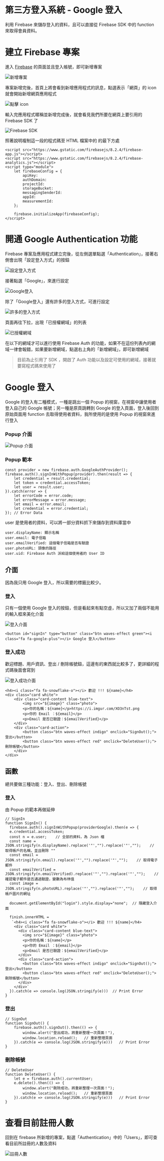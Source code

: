 # 第三方登入系統 - Google 登入
利用 Firebase 來儲存登入的資料，且可以直接從 Firebase SDK 中的 function 來取得會員資料。

# 建立 Firebase 專案
進入 [Firebase](https://firebase.google.com/) 的頁面並且登入帳號，即可新增專案

![新增專案](https://i.imgur.com/auyVR8x.png)

專案新增完後，首頁上將會看到新增應用程式的訊息，點選表示「網頁」的 icon 就會開始新增網頁應用程式

![點擊 icon](https://i.imgur.com/xyca8yr.png)

輸入完應用程式暱稱並新增完成後，就會看見我們所要在網頁上要引用的 Firebase SDK 了

![Firebase SDK](https://i.imgur.com/EFmteq3.png)

照著說明複制這一段的程式碼至 HTML 檔案中的 **<body>**  的最下方處

```htmlembedded=
<script src="https://www.gstatic.com/firebasejs/8.2.4/firebase-app.js"></script>
<script src="https://www.gstatic.com/firebasejs/8.2.4/firebase-analytics.js"></script>
<script type="module">
    let firebaseConfig = {
        apiKey:
        authDomain:
        projectId:
        storageBucket:
        messagingSenderId:
        appId:
        measurementId:
    };

    firebase.initializeApp(firebaseConfig);
</script>
```

# 開通 Google Authentication 功能
Firebase 專案及應用程式建立完後，從左側選單點選「Authentication」，接著右側會出現「設定登入方式」的按鈕

![設定登入方式](https://i.imgur.com/YpWCh0b.png)

接著點選「Google」，來進行設定

![Google登入](https://i.imgur.com/v8BXrWW.png)

除了「Google登入」還有許多的登入方式，可進行設定

![許多的登入方式](https://i.imgur.com/JG0O8gW.png)

頁面再往下拉，出現「已授權網域」的列表

![已授權網域](https://i.imgur.com/IktmHSo.png)

在以下的網域才可以進行使用 Firebase Auth 的功能，如果不在這份列表內的網域一律會報錯，如果要新增網域，點選右上角的「新增網域」，即可新增網域

> 目前為止引用了 SDK ，開啟了 Auth 功能以及設定可使用的網域，接著就要寫程式碼來使用了

# Google 登入
Google 的登入有二種模式，一種是跳出一個 Popup 的視窗，在視窗中讓使用者登入自己的 Google 帳號；另一種是原頁跳轉到 Google 的登入頁面，登入後回到原始頁面用 function 去取得使用者資料，我所使用的是使用 Popup 的視窗來進行登入

### **Popup 介面**

![Popup 介面](https://i.imgur.com/7zrS5ws.png)

### **Popup 範本**

```javascript=
const provider = new firebase.auth.GoogleAuthProvider();
firebase.auth().signInWithPopup(provider).then(result => {
    let credential = result.credential;
    let token = credential.accessToken;
    let user = result.user;
}).catch(error => {
    let errorCode = error.code;
    let errorMessage = error.message;
    let email = error.email;
    let credential = error.credential;
}); // Error Data
```

user 是使用者的資料，可以將一部分資料抓下來儲存到資料庫當中

```
user.displayName: 顯示名稱
user.email: 電子信箱
user.emailVerified: 這個電子信箱是否有驗證
user.photoURL: 頭像的路徑
user.uid: Firebase Auth 派給這個使用者的 User ID
```

## 介面

因為我只用 Google 登入，所以需要的標籤比較少。

### 登入

只有一個使用 Google 登入的按鈕，但是看起來有點空虛，所以又加了兩個不能用的輸入框來美化介面

![登入介面](https://i.imgur.com/dKVwLlo.png)

```htmlembedded=
<button id="signIn" type="button" class="btn waves-effect green"><i class="fa fa-google-plus"></i> Google 登入</button>
```

### 登入成功

歡迎標題、用戶資訊、登出 / 刪除帳號鈕，這邊有的東西就比較多了，更詳細的程式碼後面會寫到

![登入成功介面](https://i.imgur.com/XO3nTst.png)

```htmlembedded=
<h4><i class="fa fa-snowflake-o"></i> 歡迎 !!! ${name}</h4>
<div class="card white">
    <div class="card-content blue-text">
        <img src="${image}" class="photo">
        <p>你的名稱：${name}</p>https://i.imgur.com/XO3nTst.png
        <p>你的 Email ：${email}</p>
        <p>Email 是否已驗證：${emailVerified}</p>
    </div>
    <div class="card-action">
        <button class="btn waves-effect indigo" onclick="SignOut();">登出</button>
        <button class="btn waves-effect red" onclick="DeleteUser();">刪除帳號</button>
    </div>
</div>
```

## 函數

總共要做三種功能：登入、登出、刪除帳號

### 登入

由 Popup 的範本再做延伸

```javascript=
// SignIn
function SignIn() {
  firebase.auth().signInWithPopup(providerGoogle).then(e => { 
  e.credential.accessToken; 
  const n = e.user;    // 全部的資料，為 Json 檔
  const name = JSON.stringify(n.displayName).replace('"',"").replace('"',"");    // 取得帳戶的名稱，並且刪除 ""
  const email = JSON.stringify(n.email).replace('"',"").replace('"',"");    // 取得電子郵件
  const emailVerified = JSON.stringify(n.emailVerified).replace('"',"").replace('"',"");    // 確認電子郵件是否通過驗證，變數為布林值
  const image = JSON.stringify(n.photoURL).replace('"',"").replace('"',"");    // 取得帳戶圖片的網址

  document.getElementById("login").style.display="none";  // 隱藏登入介面

  finish.innerHTML =
   `<h4><i class="fa fa-snowflake-o"></i> 歡迎 !!! ${name}</h4>
    <div class="card white">
      <div class="card-content blue-text">
        <img src="${image}" class="photo">
        <p>你的名稱：${name}</p>
        <p>你的 Email ：${email}</p>
        <p>Email 是否已驗證：${emailVerified}</p>
      </div>
      <div class="card-action">
        <button class="btn waves-effect indigo" onclick="SignOut();">登出</button>
        <button class="btn waves-effect red" onclick="DeleteUser();">刪除帳號</button>
      </div>
    </div>`
  }).catch(e => console.log(JSON.stringify(e)))  // Print Error
}
```

### 登出

```javascript=
// SignOut
function SignOut() { 
    firebase.auth().signOut().then(() => { 
        window.alert("登出成功，將重新整理一次頁面！"), 
        window.location.reload();   // 重新整理頁面
    }).catch(e => console.log(JSON.stringify(e)))   // Print Error
}
```

### 刪除帳號

```javascript=
// DeleteUser
function DeleteUser() { 
    let e = firebase.auth().currentUser; 
    e.delete().then(() => { 
        window.alert("刪除成功，將重新整理一次頁面！");
        window.location.reload();   // 重新整理頁面
    }).catch(e => console.log(JSON.stringify(e)))   // Print Error
} 
```

# 查看目前註冊人數

回到在 firebase 所新增的專案，點選「Authentication」中的「Users」，即可查看目前所註冊的人數及資料

![註冊人數](https://i.imgur.com/5Fwpczr.png)
